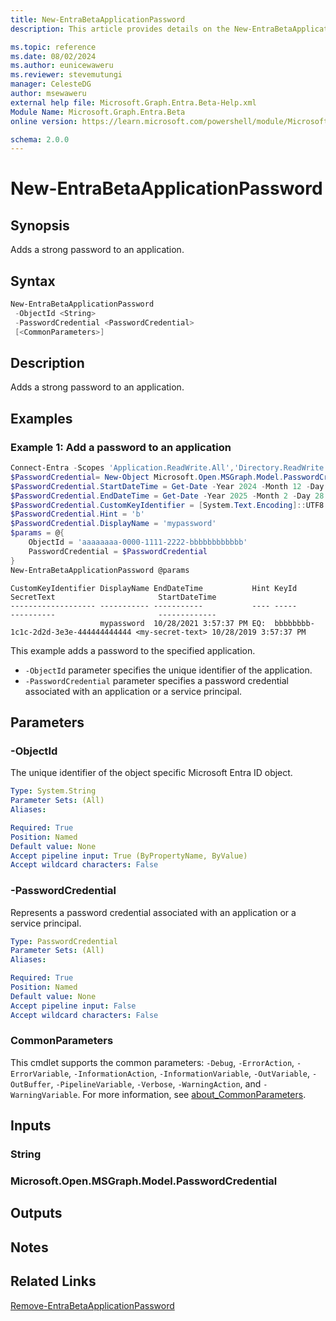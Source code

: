 ```yaml
---
title: New-EntraBetaApplicationPassword
description: This article provides details on the New-EntraBetaApplicationPassword command.

ms.topic: reference
ms.date: 08/02/2024
ms.author: eunicewaweru
ms.reviewer: stevemutungi
manager: CelesteDG
author: msewaweru
external help file: Microsoft.Graph.Entra.Beta-Help.xml
Module Name: Microsoft.Graph.Entra.Beta
online version: https://learn.microsoft.com/powershell/module/Microsoft.Graph.Entra.Beta/New-EntraBetaApplicationPassword

schema: 2.0.0
---
```


# New-EntraBetaApplicationPassword

## Synopsis

Adds a strong password to an application.

## Syntax

```powershell
New-EntraBetaApplicationPassword 
 -ObjectId <String> 
 -PasswordCredential <PasswordCredential>
 [<CommonParameters>]
```

## Description

Adds a strong password to an application.

## Examples

### Example 1: Add a password to an application

```powershell
Connect-Entra -Scopes 'Application.ReadWrite.All','Directory.ReadWrite.All'
$PasswordCredential= New-Object Microsoft.Open.MSGraph.Model.PasswordCredential
$PasswordCredential.StartDateTime = Get-Date -Year 2024 -Month 12 -Day 28
$PasswordCredential.EndDateTime = Get-Date -Year 2025 -Month 2 -Day 28
$PasswordCredential.CustomKeyIdentifier = [System.Text.Encoding]::UTF8.GetBytes('a')
$PasswordCredential.Hint = 'b'
$PasswordCredential.DisplayName = 'mypassword'
$params = @{
    ObjectId = 'aaaaaaaa-0000-1111-2222-bbbbbbbbbbbb'
    PasswordCredential = $PasswordCredential
}
New-EntraBetaApplicationPassword @params
```

```Output
CustomKeyIdentifier DisplayName EndDateTime           Hint KeyId                                SecretText                       StartDateTime
------------------- ----------- -----------           ---- -----                                ----------                       -------------
                    mypassword  10/28/2021 3:57:37 PM EQ:  bbbbbbbb-1c1c-2d2d-3e3e-444444444444 <my-secret-text> 10/28/2019 3:57:37 PM
```

This example adds a password to the specified application.

- `-ObjectId` parameter specifies the unique identifier of the application.
- `-PasswordCredential` parameter specifies a password credential associated with an application or a service principal.

## Parameters

### -ObjectId

The unique identifier of the object specific Microsoft Entra ID object.

```yaml
Type: System.String
Parameter Sets: (All)
Aliases:

Required: True
Position: Named
Default value: None
Accept pipeline input: True (ByPropertyName, ByValue)
Accept wildcard characters: False
```

### -PasswordCredential

Represents a password credential associated with an application or a service principal.

```yaml
Type: PasswordCredential
Parameter Sets: (All)
Aliases:

Required: True
Position: Named
Default value: None
Accept pipeline input: False
Accept wildcard characters: False
```

### CommonParameters

This cmdlet supports the common parameters: `-Debug`, `-ErrorAction`, `-ErrorVariable`, `-InformationAction`, `-InformationVariable`, `-OutVariable`, `-OutBuffer`, `-PipelineVariable`, `-Verbose`, `-WarningAction`, and `-WarningVariable`. For more information, see [about_CommonParameters](https://go.microsoft.com/fwlink/?LinkID=113216).

## Inputs

### String

### Microsoft.Open.MSGraph.Model.PasswordCredential

## Outputs

## Notes

## Related Links

[Remove-EntraBetaApplicationPassword](Remove-EntraBetaApplicationPassword.md)
